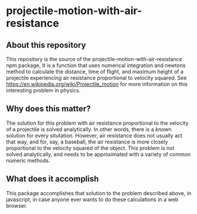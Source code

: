 # projectile-motion-with-air-resistance

## About this repository
This repository is the source of the projectile-motion-with-air-resistance npm package,  It is a function that uses numerical integration and newtons method to calculate the distance, time of flight, and maximum height of a projectile experiencing air resistance proportional to velocity squared.  See https://en.wikipedia.org/wiki/Projectile_motion for more information on this interesting problem in physics. 

## Why does this matter?
The solution for this problem with air resistance proportional to the velocity of a projectile is solved analytically.  In other words, there is a known solution for every situtation.  However, air resistance does not usually act that way, and for, say, a baseball, the air resistance is more closely proportional to the velocity squared of the object. This problem is not solved analytically, and needs to be approximated with a variety of common numeric methods.  

## What does it accomplish
This package accomplishes that solution to the problem described above, in javascript, in case anyone ever wants to do these calculations in a web browser.
